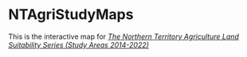 # NTAgriStudyMaps

This is the interactive map for <a href="https://paddyrice.shinyapps.io/NTAgriStudyMaps/" target="_blank">_The Northern Territory Agriculture Land Suitability Series (Study Areas 2014-2022)_</a>
